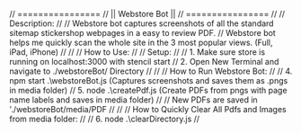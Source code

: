 //  ================
// || Webstore Bot ||
//  ================
//
// Description:
// 
// Webstore bot captures screenshots of all the standard sitemap stickershop webpages in a easy to review PDF. 
// Webstore bot helps me quickly scan the whole site in the 3 most popular views. (Full, iPad, iPhone)
// 
// 
// How to Use:
// 
// Setup:
// 
// 1. Make sure store is running on localhost:3000 with stencil start
// 2. Open New Terminal and navigate to ./webstoreBot/ Directory
//
//
// How to Run Webstore Bot:
// 
// 4. npm start .\webstoreBot.js    (Captures screenshots and saves them as .pngs in media folder)
// 5. node .\createPdf.js           (Create PDFs from pngs with page name labels and saves in media folder) 
// 
// New PDFs are saved in './webstoreBot/media/PDF
// 
//
// How to Quickly Clear All Pdfs and Images from media folder:
//
// 6. node .\clearDirectory.js
//
